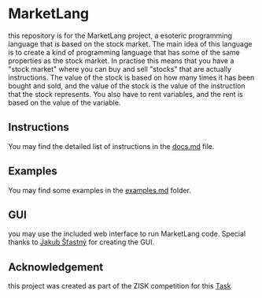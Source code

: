 # MarketLang
this repository is for the MarketLang project, a esoteric programming language that is based on the stock market.
The main idea of this language is to create a kind of programming language that has some of the same properties as the stock market.
In practise this means that you have a "stock market" where you can buy and sell "stocks" that are actually instructions.
The value of the stock is based on how many times it has been bought and sold, and the value of the stock is the value of the instruction that the stock represents.
You also have to rent variables, and the rent is based on the value of the variable.

## Instructions
You may find the detailed list of instructions in the [docs.md](docs.md) file.

## Examples
You may find some examples in the [examples.md](examples.md) folder.

## GUI
you may use the included web interface to run MarketLang code.
Special thanks to [Jakub Šťastný](https://github.com/StastnyJ) for creating the GUI.

## Acknowledgement
this project was created as part of the ZISK competition for this [Task](https://zisk-go.com/Tasks/230401)